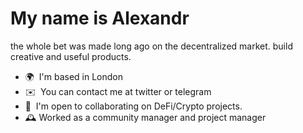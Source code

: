My name is Alexandr
=========================

the whole bet was made long ago on the decentralized market. build creative and useful products.

* 🌍  I'm based in London 
* ✉️  You can contact me at twitter or telegram
* 🤝  I'm open to collaborating on DeFi/Crypto projects. 
* 🕰️  Worked as a community manager and project manager








